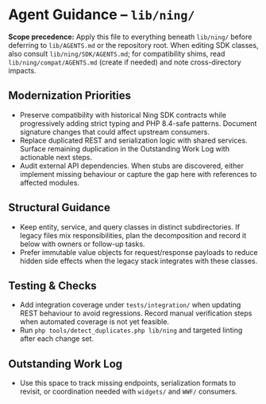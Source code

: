 # Agent Guidance – `lib/ning/`

**Scope precedence:** Apply this file to everything beneath `lib/ning/` before deferring to
`lib/AGENTS.md` or the repository root. When editing SDK classes, also consult
`lib/ning/SDK/AGENTS.md`; for compatibility shims, read `lib/ning/compat/AGENTS.md` (create if
needed) and note cross-directory impacts.

## Modernization Priorities
- Preserve compatibility with historical Ning SDK contracts while progressively adding strict typing
  and PHP 8.4-safe patterns. Document signature changes that could affect upstream consumers.
- Replace duplicated REST and serialization logic with shared services. Surface remaining
  duplication in the Outstanding Work Log with actionable next steps.
- Audit external API dependencies. When stubs are discovered, either implement missing behaviour or
  capture the gap here with references to affected modules.

## Structural Guidance
- Keep entity, service, and query classes in distinct subdirectories. If legacy files mix
  responsibilities, plan the decomposition and record it below with owners or follow-up tasks.
- Prefer immutable value objects for request/response payloads to reduce hidden side effects when the
  legacy stack integrates with these classes.

## Testing & Checks
- Add integration coverage under `tests/integration/` when updating REST behaviour to avoid
  regressions. Record manual verification steps when automated coverage is not yet feasible.
- Run `php tools/detect_duplicates.php lib/ning` and targeted linting after each change set.

## Outstanding Work Log
- Use this space to track missing endpoints, serialization formats to revisit, or coordination needed
  with `widgets/` and `WWF/` consumers.
